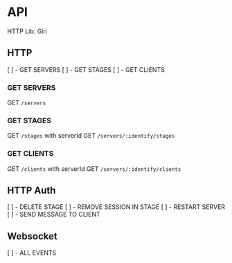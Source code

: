 # API

HTTP Lib: Gin

## HTTP 

[ ] - GET SERVERS 
[ ] - GET STAGES
[ ] - GET CLIENTS

### GET SERVERS

GET `/servers`

### GET STAGES

GET `/stages` with serverId
GET `/servers/:identify/stages`

### GET CLIENTS

GET `/clients` with serverId
GET `/servers/:identify/clients`

## HTTP Auth

[ ] - DELETE STAGE
[ ] - REMOVE SESSION IN STAGE
[ ] - RESTART SERVER
[ ] - SEND MESSAGE TO CLIENT

## Websocket

[ ] - ALL EVENTS
